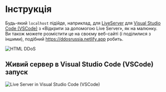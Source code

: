 # Інструкція

Будь-який `localhost` підійде, наприклад, для [LiveServer](https://marketplace.visualstudio.com/items?itemName=ritwickdey.LiveServer) для [Visual Studio Code (VSCode)](https://code.visualstudio.com) з «Відкрити за допомогою Live Server», як на малюнку. Ви також можете розмістити це на своєму веб-сайті (і поділилися з іншими), подібний https://ddosrussia.netlify.app робить.

![HTML DDoS](./html_ddos.png)

## Живий сервер в Visual Studio Code (VSCode) запуск

![Live Server in Visual Studio Code (VSCode)](./vscode.png)
